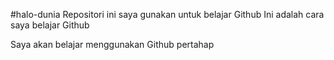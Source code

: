 #halo-dunia	
Repositori ini saya gunakan untuk belajar Github
Ini adalah cara saya belajar Github

Saya akan belajar menggunakan Github pertahap